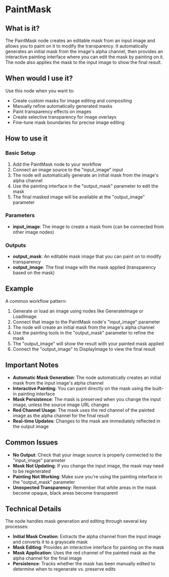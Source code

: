 # PaintMask

## What is it?

The PaintMask node creates an editable mask from an input image and allows you to paint on it to modify the transparency. It automatically generates an initial mask from the image's alpha channel, then provides an interactive painting interface where you can edit the mask by painting on it. The node also applies the mask to the input image to show the final result.

## When would I use it?

Use this node when you want to:

- Create custom masks for image editing and compositing
- Manually refine automatically generated masks
- Paint transparency effects on images
- Create selective transparency for image overlays
- Fine-tune mask boundaries for precise image editing

## How to use it

### Basic Setup

1. Add the PaintMask node to your workflow
1. Connect an image source to the "input_image" input
1. The node will automatically generate an initial mask from the image's alpha channel
1. Use the painting interface in the "output_mask" parameter to edit the mask
1. The final masked image will be available at the "output_image" parameter

### Parameters

- **input_image**: The image to create a mask from (can be connected from other image nodes)

### Outputs

- **output_mask**: An editable mask image that you can paint on to modify transparency
- **output_image**: The final image with the mask applied (transparency based on the mask)

## Example

A common workflow pattern:

1. Generate or load an image using nodes like GenerateImage or LoadImage
1. Connect that image to the PaintMask node's "input_image" parameter
1. The node will create an initial mask from the image's alpha channel
1. Use the painting tools in the "output_mask" parameter to refine the mask
1. The "output_image" will show the result with your painted mask applied
1. Connect the "output_image" to DisplayImage to view the final result

## Important Notes

- **Automatic Mask Generation**: The node automatically creates an initial mask from the input image's alpha channel
- **Interactive Painting**: You can paint directly on the mask using the built-in painting interface
- **Mask Persistence**: The mask is preserved when you change the input image, unless the source image URL changes
- **Red Channel Usage**: The mask uses the red channel of the painted image as the alpha channel for the final result
- **Real-time Updates**: Changes to the mask are immediately reflected in the output image

## Common Issues

- **No Output**: Check that your image source is properly connected to the "input_image" parameter
- **Mask Not Updating**: If you change the input image, the mask may need to be regenerated
- **Painting Not Working**: Make sure you're using the painting interface in the "output_mask" parameter
- **Unexpected Transparency**: Remember that white areas in the mask become opaque, black areas become transparent

## Technical Details

The node handles mask generation and editing through several key processes:

- **Initial Mask Creation**: Extracts the alpha channel from the input image and converts it to a grayscale mask
- **Mask Editing**: Provides an interactive interface for painting on the mask
- **Mask Application**: Uses the red channel of the painted mask as the alpha channel for the final image
- **Persistence**: Tracks whether the mask has been manually edited to determine when to regenerate vs. preserve edits
